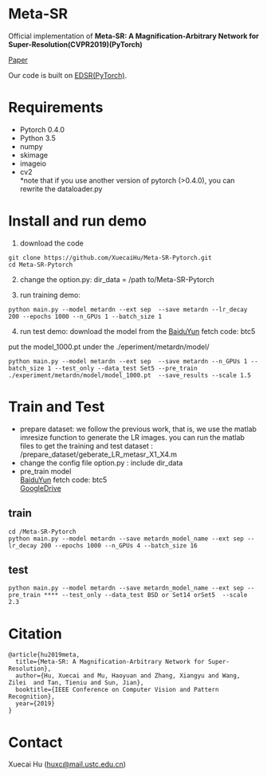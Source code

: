 # Meta-SR
Official implementation of **Meta-SR: A Magnification-Arbitrary Network for Super-Resolution(CVPR2019)(PyTorch)**
  
[Paper](https://arxiv.org/pdf/1903.00875.pdf)

Our code is built on [EDSR(PyTorch)](https://github.com/thstkdgus35/EDSR-PyTorch).
# Requirements

* Pytorch 0.4.0
* Python 3.5
* numpy
* skimage
* imageio
* cv2  
*note that if you use another version of pytorch (>0.4.0), you can rewrite the dataloader.py

# Install and run demo
1. download the code
```
git clone https://github.com/XuecaiHu/Meta-SR-Pytorch.git
cd Meta-SR-Pytorch
```

2. change the option.py: dir_data = /path to/Meta-SR-Pytorch

3. run training demo:
```
python main.py --model metardn --ext sep  --save metardn --lr_decay 200 --epochs 1000 --n_GPUs 1 --batch_size 1
```

4. run test demo:
download the model from the [BaiduYun](https://pan.baidu.com/s/14L4Aut-F4JoSRfkJh6vr4Q) fetch code: btc5  

put the model_1000.pt under the ./eperiment/metardn/model/

```
python main.py --model metardn --ext sep  --save metardn --n_GPUs 1 --batch_size 1 --test_only --data_test Set5 --pre_train  ./experiment/metardn/model/model_1000.pt  --save_results --scale 1.5
```

# Train and Test




* prepare dataset: we follow the previous work, that is, we use the matlab imresize function to generate the LR images.
you can run the matlab files to get the training and test dataset :  /prepare_dataset/geberate_LR_metasr_X1_X4.m
* change the config file option.py : include dir_data
* pre_train model   
  [BaiduYun](https://pan.baidu.com/s/14L4Aut-F4JoSRfkJh6vr4Q) fetch code: btc5  
  [GoogleDrive](https://drive.google.com/open?id=1tGjz_pzgvo1T2N4f_ZjuqmxQHdpeDiSB)
## train 
```
cd /Meta-SR-Pytorch 
python main.py --model metardn --save metardn_model_name --ext sep --lr_decay 200 --epochs 1000 --n_GPUs 4 --batch_size 16 
```
## test 
```
python main.py --model metardn --save metardn_model_name --ext sep --pre_train **** --test_only --data_test BSD or Set14 orSet5  --scale 2.3
```
# Citation
```
@article{hu2019meta,
  title={Meta-SR: A Magnification-Arbitrary Network for Super-Resolution},
  author={Hu, Xuecai and Mu, Haoyuan and Zhang, Xiangyu and Wang, Zilei  and Tan, Tieniu and Sun, Jian},
  booktitle={IEEE Conference on Computer Vision and Pattern Recognition},
  year={2019}
}
```
# Contact
Xuecai Hu (huxc@mail.ustc.edu.cn)
